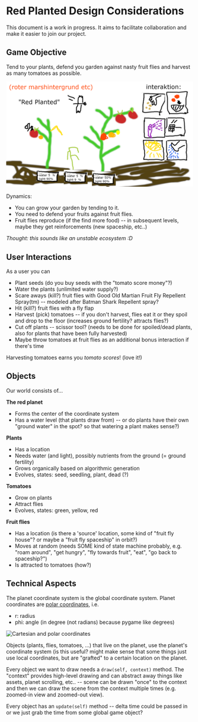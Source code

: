 # Red Planted Design Considerations

This document is a work in progress.
It aims to facilitate collaboration and make it easier
to join our project.

## Game Objective

Tend to your plants, defend you garden against nasty fruit flies
and harvest as many tomatoes as possible.

![Overview](init_discussion/red_planted.png)

Dynamics:
* You can grow your garden by tending to it.
* You need to defend your fruits against fruit flies.
* Fruit flies reproduce (if the find more food) -- in subsequent levels, maybe they get reinforcements (new spaceship, etc..)

*Thought: this sounds like an unstable ecosystem :D*

## User Interactions

As a user you can
* Plant seeds (do you buy seeds with the "tomato score money"?)
* Water the plants (unlimited water supply?)
* Scare aways (kill?) fruit flies with Good Old Martian Fruit Fly Repellent Spray(tm) -- modeled after Batman Shark Repellent spray?
* Hit (kill?) fruit flies with a fly flap
* Harvest (pick) tomatoes -- if you don't harvest, flies eat it or they spoil and drop to the floor (increases ground fertility? attracts flies?)
* Cut off plants -- scissor tool? (needs to be done for spoiled/dead plants, also for plants that have been fully harvested)
* Maybe throw tomatoes at fruit flies as an additional bonus interaction if there's time

Harvesting tomatoes earns you *tomato scores*! (love it!)

## Objects

Our world consists of...

**The red planet**
- Forms the center of the coordinate system
- Has a water level (that plants draw from) -- or do plants have their own "ground water" in the spot? so that watering a plant makes sense?)

**Plants**
- Has a location
- Needs water (and light), possibly nutrients from the ground (= ground fertility)
- Grows organically based on algorithmic generation
- Evolves, states: seed, seedling, plant, dead (?)

**Tomatoes**
- Grow on plants
- Attract flies
- Evolves, states: green, yellow, red

**Fruit flies**
- Has a location (is there a 'source' location, some kind of "fruit fly house"? or maybe a "fruit fly spaceship" in orbit?)
- Moves at random (needs SOME kind of state machine probably, e.g. "roam around", "get hungry", "fly towards fruit", "eat", "go back to spaceship?")
- Is attracted to tomatoes (how?)

## Technical Aspects

The planet coordinate system is the global coordinate system.
Planet coordinates are [polar coordinates](https://en.wikipedia.org/wiki/Polar_coordinate_system), i.e.
- r: radius
- phi: angle (in degree (not radians) because pygame like degrees)

![Cartesian and polar coordinates](https://upload.wikimedia.org/wikipedia/commons/thumb/7/78/Polar_to_cartesian.svg/1024px-Polar_to_cartesian.svg.png)

Objects (plants, flies, tomatoes, …) that live on the planet, use the planet's coordinate system (is this useful? might make sense that some things just use local coordinates, but are "grafted" to a certain location on the planet.

Every object we want to draw needs a `draw(self, context)` method. The "context" provides high-level drawing and can abstract away things like assets, planet scrolling, etc.. -- scene can be drawn "once" to the context and then we can draw the scene from the context multiple times (e.g. zoomed-in view and zoomed-out view).

Every object has an `update(self)` method -- delta time could be passed in or we just grab the time from some global game object?
